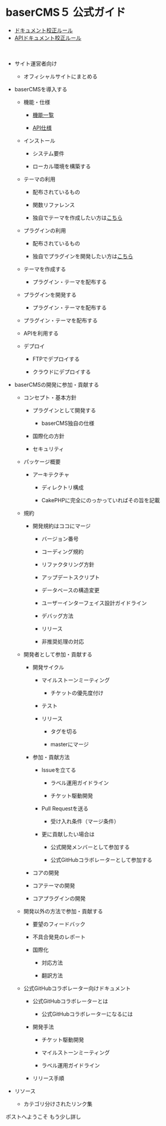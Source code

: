 # baserCMS５ 公式ガイド

- [ドキュメント校正ルール](doc_writing/document_writing_rules.md)
- [APIドキュメント校正ルール](doc_writing/api_document_writing_rules.md)


　
- サイト運営者向け

    - オフィシャルサイトにまとめる

- baserCMSを導入する

    - 機能・仕様

        - [機能一覧]()

        - [API仕様]()

    - インストール

        - システム要件

        - ローカル環境を構築する

    - テーマの利用

        - 配布されているもの

        - 関数リファレンス

        - 独自でテーマを作成したい方は[こちら](テーマを作成する)

    - プラグインの利用

        - 配布されているもの

        - 独自でプラグインを開発したい方は[こちら](プラグインを開発する)

    - テーマを作成する

        - プラグイン・テーマを配布する

    - プラグインを開発する

        - プラグイン・テーマを配布する

    - プラグイン・テーマを配布する

    - APIを利用する

    - デプロイ

        - FTPでデプロイする

        - クラウドにデプロイする

- baserCMSの開発に参加・貢献する

    - コンセプト・基本方針

        - プラグインとして開発する

            - baserCMS独自の仕様

        - 国際化の方針

        - セキュリティ

    - パッケージ概要

        - アーキテクチャ

            - ディレクトリ構成

            - CakePHPに完全にのっかっていればその旨を記載

    - 規約

        - 開発規約はココにマージ

            - バージョン番号

            - コーディング規約

            - リファクタリング方針

            - アップデートスクリプト

            - データベースの構造変更

            - ユーザーインターフェイス設計ガイドライン

            - デバッグ方法

            - リリース

            - 非推奨処理の対応

    - 開発者として参加・貢献する

        - 開発サイクル

            - マイルストーンミーティング

                - チケットの優先度付け

            - テスト

            - リリース

                - タグを切る

                - masterにマージ

        - 参加・貢献方法

            - Issueを立てる

                - ラベル運用ガイドライン

                - チケット駆動開発

            - Pull Requestを送る

                - 受け入れ条件（マージ条件）

            - 更に貢献したい場合は

                - 公式開発メンバーとして参加する

                - 公式GitHubコラボレーターとして参加する

        - コアの開発

        - コアテーマの開発

        - コアプラグインの開発

    - 開発以外の方法で参加・貢献する

        - 要望のフィードバック

        - 不具合発見のレポート

        - 国際化

            - 対応方法

            - 翻訳方法

    - 公式GitHubコラボレーター向けドキュメント

        - 公式GitHubコラボレーターとは

            - 公式GitHubコラボレーターになるには

        - 開発手法

            - チケット駆動開発

            - マイルストーンミーティング

            - ラベル運用ガイドライン

        - リリース手順

- リソース

    - カテゴリ分けされたリンク集

ポストへようこそ
もう少し詳し

